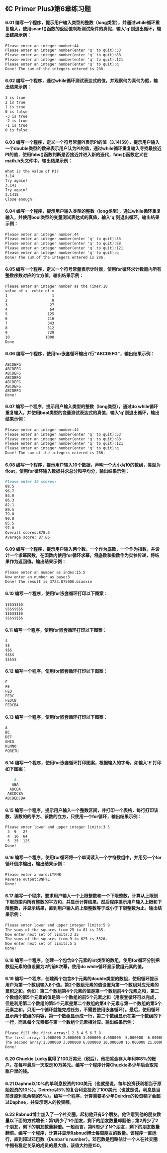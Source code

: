 ## 《C Primer Plus》第6章练习题

#### 6.01 编写一个程序，提示用户输入类型的整数（long类型），并通过while循环重复输入，使用scanf()函数的返回值判断测试条件的真假，输入'q'则退出循环，输出结果示例：

```markdown
Please enter an integer number:44
Please enter an integer number(enter 'q' to quit):33
Please enter an integer number(enter 'q' to quit):88
Please enter an integer number(enter 'q' to quit):121
Please enter an integer number(enter 'q' to quit):q
Done! The sum of the integers entered is 286.
```

#### 6.02 编写一个程序，通过while循环测试表达式的值，并观察何为真何为假，输出结果示例：

```markdown
3 is true
2 is true
1 is true
0 is false
-3 is true
-2 is true
-1 is true
0 is false
```

#### 6.03 编写一个程序，定义一个符号常量PI表示PI的值（3.14159），提示用户输入一个double类型的数来表示用户认为PI的值，通过while循环重复输入寻找最接近PI的值，使用fabs()函数判断是否接近并进入新的迭代，fabs()函数定义在math.h头文件中，输出结果示例：

```markdown
What is the value of PI?
3.14
Try again!
3.141
Try again!
3.1415
Close enough!
```

#### 6.04 编写一个程序，提示用户输入类型的整数（long类型），通过while循环重复输入，并使用bool类型的变量测试表达式的真值，输入'q'则退出循环，输出结果示例：

```markdown
Please enter an integer number:44
Please enter an integer number(enter 'q' to quit):33
Please enter an integer number(enter 'q' to quit):88
Please enter an integer number(enter 'q' to quit):121
Please enter an integer number(enter 'q' to quit):q
Done! The sum of the integers entered is 286.
```

#### 6.05 编写一个程序，定义一个符号常量表示计时器，使用for循环求计数器内所有整数序数对应的立方值，输出结果示例：

```markdown
Please enter an integer number as the Timer:10
value of x  cubic of x
1                    1
2                    8
3                   27
4                   64
5                  125
6                  216
7                  343
8                  512
9                  729
10                1000
Done
```

#### 6.06 编写一个程序，使用for嵌套循环输出7行"ABCDEFG"，输出结果示例：

```makdown
ABCDEFG
ABCDEFG
ABCDEFG
ABCDEFG
ABCDEFG
ABCDEFG
ABCDEFG
Done!
```

#### 6.07 编写一个程序，提示用户输入类型的整数（long类型），通过do while循环重复输入，并使用bool类型的变量测试表达式的真值，输入'q'则退出循环，输出结果示例：

```markdown
Please enter an integer number:44
Please enter an integer number(enter 'q' to quit):33
Please enter an integer number(enter 'q' to quit):88
Please enter an integer number(enter 'q' to quit):121
Please enter an integer number(enter 'q' to quit):q
Done! The sum of the integers entered is 286.
```

#### 6.08 编写一个程序，提示用户输入10个数据，声明一个大小为10的数组，类型为float，使用for循环输入数据并求总分和平均分，输出结果示例：

```markdown
Please enter 10 scores:
88.5
96.7
84.0
86.3
82.1
89.5
79.0
90.0
85.5
97.0
Overall scores:878.6
Average score: 87.86
```

#### 6.09 编写一个程序，提示用户输入两个数，一个作为底数，一个作为指数，并设计一个求幂函数，在函数内使用for循环求幂，将底数和指数作为实参传递，将结果作为返回值。输出结果示例：

```markdown
Please enter an number as index:15.5
Now enter an number as base:3
Done! The result is 3723.875000.bianxie
```

#### 6.10 编写一个程序，使用for嵌套循环打印以下图案：

```markdown
$$$$$$$$
$$$$$$$$
$$$$$$$$
$$$$$$$$
```

#### 6.11 编写一个程序，使用for嵌套循环打印以下图案：

```markdown
$
$$
$$$
$$$$
$$$$$
```

#### 6.12 编写一个程序，使用for嵌套循环打印以下图案：

```markdown
F
FE
FED
FEDC
FEDCB
FEDCBA
```

#### 6.13 编写一个程序，使用for嵌套循环打印以下图案：

```markdown
A
BC
DEF
GHIG
KLMNO
PQRETU
```

#### 6.14 编写一个程序，使用for嵌套循环打印图案，根据输入的字母，如输入'E'打印如下图案：

```markdown
    A
   ABA
  ABCBA
 ABCDCBA
ABCDEDCBA
```

#### 6.15 编写一个程序，提示用户输入一个整数区间，并打印一个表格，每行打印该数、该数的的平方、该数的立方，只使用一个for循环，输出结果示例：

```markdown
Please enter lower and upper integer limits:3 5
 3  9   27
 4  16  64
 5  25  125
Done!
```

#### 6.16 编写一个程序，使用for循环将一个单词读入一个字符数组中，并用另一个for循环倒序输出，输出结果示例：

```markdown
Please enter a word:LYFNB
Reverse output:BNFYL
Done!
```

#### 6.17 编写一个程序，要求用户输入一个上限整数和一个下限整数，计算从上限到下限范围内所有整数的平方和，并显示计算结果。然后程序提示用户输入上限和下限整数，并显示结果，直到用户输入的上限整数等于或小于下限整数为止。输出结果示例：

```markdown
Please enter lower and upper integer limits:5 9
The sums of the squares from 25 to 81 is 255.
Now enter next set of limits:3 25
The sums of the squares from 9 to 625 is 5520.
Now enter next set of limits:5 5
Done!
```

#### 6.18 编写一个程序，创建一个包含8个元素的int类型的数组，使用for循环分别把数组元素的值设置为2的前8次幂，使用do while循环显示数组元素的值。

#### 6.19 编写一个程序，创建两个包含8个元素的double类型的数组，使用循环提示用户为第一个数组输入8个值。第2个数组元素的值设置为第一个数组对应元素的累积之和。例如：第二个数组第4个元素的值是第一个数组前4个元素之和，第二个数组的第5个元素的值是第一个数组的前5个元素之和（用嵌套循环可以完成，但是利用第二个数组的第5个元素是第二个数组的第4个元素与第一个数组的第5个元素之和，只用一个循环就能完成任务，不需要使用嵌套循环）。最后，使用循环显示两个数组的内容，第一个数组显示成一行，第二个数组显示在第一个数组的下一行，而且每个元素都与第一个数组个元素相对应。输出结果示例：

```markdown
Please fill the first array:1 2 3 4 5 6 7 8
The first array: 1.000000 2.000000 3.000000 4.000000  5.000000  6.000000  7.000000  8.000000   
The second array:1.000000 3.000000 6.000000 10.000000 15.000000 21.000000 28.000000 36.000000  
Done!
```

#### 6.20 Chuckie Lucky赢得了100万美元（税后），他把奖金存入年利率8%的账户。在每年最后一天取走10万美元。编写一个程序计算Chuckie多少年后会取完账户里的钱。

#### 6.21 Daphne以10%的单利息投资的100美元（也就是说，每年投资获利相当于原始投资的10%）。Deirdre以5%的复合利息投资了100美元（也就是说，利息是当前含原利息余额的5%）。编写一个程序，计算需要多少年Deirdre的投资额才会超过Daphne，并显示两人的投资额。

#### 6.22 Rabnud博士加入了一个社交圈，起初他只有5个朋友。他注意到他的朋友数量以下面的方式增长：第1周少了1个朋友，剩下的朋友数量却翻倍；第2周少了2个朋友，剩下的朋友数量翻倍。一般而言，第N周少了N个朋友，剩下的朋友数量翻倍。编写一个程序，计算并显示Rabnud博士每周朋友的数量。该程序一直运行，直到超过邓巴数（Dunbar's number）。邓巴数是粗略估计一个人在社交圈中拥有稳定关系的成员的最大值，该值大约是150。
